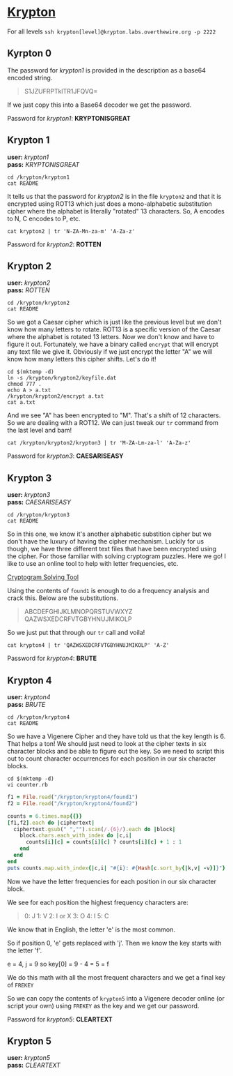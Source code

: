# [Krypton](http://overthewire.org/wargames/krypton/)

For all levels `ssh krypton[level]@krypton.labs.overthewire.org -p 2222`

## Kyrpton 0

The password for *krypton1* is provided in the description as a base64 encoded string.

> S1JZUFRPTklTR1JFQVQ=

If we just copy this into a Base64 decoder we get the password.

Password for *krypton1*: **KRYPTONISGREAT**

## Krypton 1

**user:** *krypton1*  
**pass:** *KRYPTONISGREAT*

`cd /krypton/krypton1`  
`cat README`

It tells us that the password for *krypton2* is in the file `krypton2` and that it is 
encrypted using ROT13 which just does a mono-alphabetic substitution cipher where the 
alphabet is literally "rotated" 13 characters. So, A encodes to N, C encodes to P, etc.

`cat krypton2 | tr 'N-ZA-Mn-za-m' 'A-Za-z'`

Password for *krypton2*: **ROTTEN**

## Krypton 2

**user:** *krypton2*  
**pass:** *ROTTEN*

`cd /krypton/krypton2`  
`cat README`

So we got a Caesar cipher which is just like the previous level but we don't know how 
many letters to rotate. ROT13 is a specific version of the Caesar where the alphabet is 
rotated 13 letters. Now we don't know and have to figure it out. Fortunately, we have a 
binary called `encrypt` that will encrypt any text file we give it. Obviously if we just encrypt 
the letter "A" we will know how many letters this cipher shifts. Let's do it!

`cd $(mktemp -d)`  
`ln -s /krypton/krypton2/keyfile.dat`  
`chmod 777 .`  
`echo A > a.txt`  
`/krypton/krypton2/encrypt a.txt`  
`cat a.txt`

And we see "A" has been encrypted to "M". That's a shift of 12 characters. So we are 
dealing with a ROT12. We can just tweak our `tr` command from the last level and bam!

`cat /krypton/krypton2/krypton3 | tr 'M-ZA-Lm-za-l' 'A-Za-z'`

Password for *krypton3*: **CAESARISEASY**

## Krypton 3

**user:** *krypton3*  
**pass:** *CAESARISEASY*

`cd /krypton/krypton3`  
`cat README`

So in this one, we know it's another alphabetic substition cipher but we don't have the 
luxury of having the cipher mechanism. Luckily for us though, we have three different text 
files that have been encrypted using the cipher. For those familiar with solving cryptogram 
puzzles. Here we go! I like to use an online tool to help with letter frequencies, etc.

[Cryptogram Solving Tool](http://scottbryce.com/cryptograms/)

Using the contents of `found1` is enough to do a frequency analysis and crack this. Below are 
the substitutions.

> ABCDEFGHIJKLMNOPQRSTUVWXYZ
> QAZWSXEDCRFVTGBYHNUJMIKOLP

So we just put that through our `tr` call and voila!

`cat krypton4 | tr 'QAZWSXEDCRFVTGBYHNUJMIKOLP' 'A-Z'`

Password for *krypton4*: **BRUTE**

## Krypton 4

**user:** *krypton4*  
**pass:** *BRUTE*

`cd /krypton/krypton4`  
`cat README`

So we have a Vigenere Cipher and they have told us that the key length is 6. That 
helps a ton! We should just need to look at the cipher texts in six character blocks 
and be able to figure out the key. So we need to script this out to count character 
occurrences for each position in our six character blocks.

`cd $(mktemp -d)`  
`vi counter.rb`

```ruby
f1 = File.read("/krypton/krypton4/found1")
f2 = File.read("/krypton/krypton4/found2")

counts = 6.times.map{{}}
[f1,f2].each do |ciphertext|
  ciphertext.gsub(" ","").scan(/.{6}/).each do |block|
    block.chars.each_with_index do |c,i|
      counts[i][c] = counts[i][c] ? counts[i][c] + 1 : 1
    end
  end
end
puts counts.map.with_index{|c,i| "#{i}: #{Hash[c.sort_by{|k,v| -v}]}"}.join("\n\n")
```

Now we have the letter frequencies for each position in our six character block.

We see for each position the highest frequency characters are:

> 0: J
> 1: V
> 2: I or X
> 3: O
> 4: I
> 5: C

We know that in English, the letter 'e' is the most common.

So if position 0, 'e' gets replaced with 'j'. Then we know the key starts with the letter 'f'.

e = 4, j = 9 so key[0] = 9 - 4 = 5 = f

We do this math with all the most frequent characters and we get a final key of `FREKEY`

So we can copy the contents of `krypton5` into a Vigenere decoder online (or script your own) using 
`FREKEY` as the key and we get our password.

Password for *krypton5*: **CLEARTEXT**

## Krypton 5

**user:** *krypton5*  
**pass:** *CLEARTEXT*
